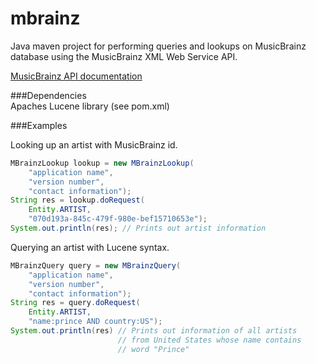 # mbrainz

Java maven project for performing queries and lookups on MusicBrainz database using the MusicBrainz XML Web Service API.

[MusicBrainz API documentation](https://musicbrainz.org/doc/Development/XML_Web_Service/Version_2)
  
###Dependencies  
Apaches Lucene library (see pom.xml)

###Examples

Looking up an artist with MusicBrainz id.
```java
MBrainzLookup lookup = new MBrainzLookup(
    "application name", 
    "version number", 
    "contact information");
String res = lookup.doRequest(
    Entity.ARTIST, 
    "070d193a-845c-479f-980e-bef15710653e");
System.out.println(res); // Prints out artist information
```

Querying an artist with Lucene syntax.
```java
MBrainzQuery query = new MBrainzQuery(
    "application name", 
    "version number", 
    "contact information");
String res = query.doRequest(
    Entity.ARTIST, 
    "name:prince AND country:US");
System.out.println(res) // Prints out information of all artists 
                        // from United States whose name contains
                        // word "Prince"
```


